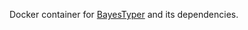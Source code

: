 Docker container for [BayesTyper](https://github.com/bioinformatics-centre/BayesTyper) and its dependencies.
